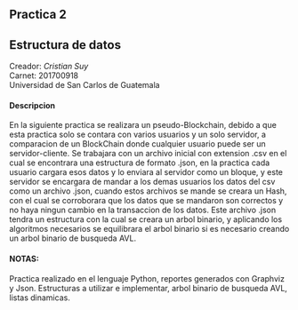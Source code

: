 ## Practica 2
## Estructura de datos

Creador: *Cristian Suy*<br>
Carnet: 201700918<br>
Universidad de San Carlos de Guatemala<br>

#### Descripcion
En la siguiente practica se realizara un pseudo-Blockchain, debido a que esta practica solo se contara con varios usuarios y un solo servidor, a comparacion de un BlockChain donde cualquier usuario puede ser un servidor-cliente. Se trabajara con un archivo inicial con extension .csv en el cual se encontrara una estructura de formato .json, en la practica cada usuario cargara esos datos y lo enviara al servidor como un bloque, y este servidor se encargara de mandar a los demas usuarios los datos del csv como un archivo .json, cuando estos archivos se mande se creara un Hash, con el cual se corroborara que los datos que se mandaron son correctos y no haya ningun cambio en la transaccion de los datos. Este archivo .json tendra un estructura con la cual se creara un arbol binario, y aplicando los algoritmos necesarios se equilibrara el arbol binario si es necesario creando un arbol binario de busqueda AVL.

#### NOTAS:
Practica realizado en el lenguaje Python, reportes generados con Graphviz y Json.
Estructuras a utilizar e implementar, arbol binario de busqueda AVL, listas dinamicas.